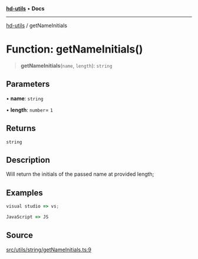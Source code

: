 [**hd-utils**](../README.md) • **Docs**

***

[hd-utils](../globals.md) / getNameInitials

# Function: getNameInitials()

> **getNameInitials**(`name`, `length`): `string`

## Parameters

• **name**: `string`

• **length**: `number`= `1`

## Returns

`string`

## Description

Will return the initials of the passed name at provided length;

## Examples

```ts
visual studio => vs;
```

```ts
JavaScript => JS
```

## Source

[src/utils/string/getNameInitials.ts:9](https://github.com/AhmadHddad/h-utils/blob/b1dfa95e218c9605f39fc234662ef50e62fadcb8/src/utils/string/getNameInitials.ts#L9)
